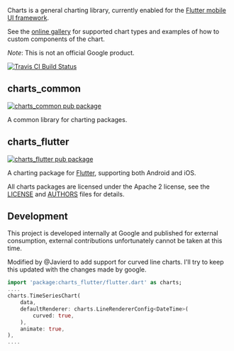 Charts is a general charting library, currently enabled for the
[Flutter mobile UI framework](https://flutter.io).

See the [online gallery](https://google.github.io/charts/flutter/gallery.html) for supported chart
types and examples of how to custom components of the chart.

*Note*: This is not an official Google product.

[![Travis CI Build Status](https://travis-ci.org/google/charts.svg?branch=master)](https://travis-ci.org/google/charts)

## charts_common

[![charts_common pub package](https://img.shields.io/pub/v/charts_common.svg)](https://pub.dartlang.org/packages/charts_common)

A common library for charting packages.

## charts_flutter

[![charts_flutter pub package](https://img.shields.io/pub/v/charts_flutter.svg)](https://pub.dartlang.org/packages/charts_flutter)

A charting package for [Flutter](https://flutter.io), supporting both Android
and iOS.

All charts packages are licensed under the Apache 2 license, see the
[LICENSE](LICENSE) and [AUTHORS](AUTHORS) files for details.

## Development
This project is developed internally at Google and published for external
consumption, external contributions unfortunately cannot be taken at this time.

Modified by @Javierd to add support for curved line charts. I'll try to keep this updated with the changes made by google.

```dart
import 'package:charts_flutter/flutter.dart' as charts;
....
charts.TimeSeriesChart(
    data,
    defaultRenderer: charts.LineRendererConfig<DateTime>(
        curved: true,
    ),
    animate: true,
),
....
```

